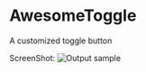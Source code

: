 # AwesomeToggle
A customized toggle button

ScreenShot:
![Output sample](https://github.com/jineshfrancs/AwesomeToggle/blob/master/screens/screen.gif)

